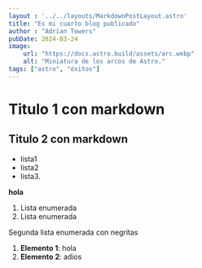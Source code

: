 ```yaml
---
layout : '../../layouts/MarkdownPostLayout.astro'
title: "Es mi cuarto blog publicado"
author : "Adrian Towers"
pubDate: 2024-03-24
image:
    url: "https://docs.astro.build/assets/arc.webp"
    alt: "Miniatura de los arcos de Astro."
tags: ["astro", "éxitos"]
---
```

# Titulo 1 con markdown
## Titulo 2 con markdown
- lista1 
- lista2
- lista3.

**hola**
1. Lista enumerada
2. Lista enumerada

Segunda lista enumerada con negritas

1. **Elemento 1**: hola
2. **Elemento 2**: adios